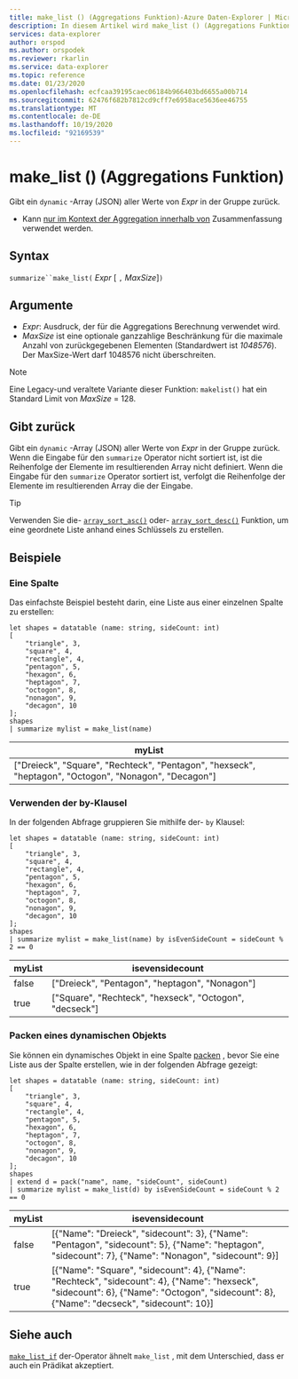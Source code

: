 ```yaml
---
title: make_list () (Aggregations Funktion)-Azure Daten-Explorer | Microsoft-Dokumentation
description: In diesem Artikel wird make_list () (Aggregations Funktion) in Azure Daten-Explorer beschrieben.
services: data-explorer
author: orspod
ms.author: orspodek
ms.reviewer: rkarlin
ms.service: data-explorer
ms.topic: reference
ms.date: 01/23/2020
ms.openlocfilehash: ecfcaa39195caec06184b966403bd6655a00b714
ms.sourcegitcommit: 62476f682b7812cd9cff7e6958ace5636ee46755
ms.translationtype: MT
ms.contentlocale: de-DE
ms.lasthandoff: 10/19/2020
ms.locfileid: "92169539"
---
```

# <a name="make_list-aggregation-function"></a>make_list () (Aggregations Funktion)

Gibt ein `dynamic` -Array (JSON) aller Werte von *Expr* in der Gruppe zurück.

* Kann [nur im Kontext der Aggregation innerhalb von](summarizeoperator.md) Zusammenfassung verwendet werden.

## <a name="syntax"></a>Syntax

`summarize``make_list(` *Expr* [ `,` *MaxSize*]`)`

## <a name="arguments"></a>Argumente

* *Expr*: Ausdruck, der für die Aggregations Berechnung verwendet wird.
* *MaxSize* ist eine optionale ganzzahlige Beschränkung für die maximale Anzahl von zurückgegebenen Elementen (Standardwert ist *1048576*). Der MaxSize-Wert darf 1048576 nicht überschreiten.

> [!NOTE]
> Eine Legacy-und veraltete Variante dieser Funktion: `makelist()` hat ein Standard Limit von *MaxSize* = 128.

## <a name="returns"></a>Gibt zurück

Gibt ein `dynamic` -Array (JSON) aller Werte von *Expr* in der Gruppe zurück.
Wenn die Eingabe für den `summarize` Operator nicht sortiert ist, ist die Reihenfolge der Elemente im resultierenden Array nicht definiert.
Wenn die Eingabe für den `summarize` Operator sortiert ist, verfolgt die Reihenfolge der Elemente im resultierenden Array die der Eingabe.

> [!TIP]
> Verwenden Sie die- [`array_sort_asc()`](./arraysortascfunction.md) oder- [`array_sort_desc()`](./arraysortdescfunction.md) Funktion, um eine geordnete Liste anhand eines Schlüssels zu erstellen.

## <a name="examples"></a>Beispiele

### <a name="one-column"></a>Eine Spalte

Das einfachste Beispiel besteht darin, eine Liste aus einer einzelnen Spalte zu erstellen:

```kusto
let shapes = datatable (name: string, sideCount: int)
[
    "triangle", 3,
    "square", 4,
    "rectangle", 4,
    "pentagon", 5,
    "hexagon", 6,
    "heptagon", 7,
    "octogon", 8,
    "nonagon", 9,
    "decagon", 10
];
shapes
| summarize mylist = make_list(name)
```

|myList|
|---|
|["Dreieck", "Square", "Rechteck", "Pentagon", "hexseck", "heptagon", "Octogon", "Nonagon", "Decagon"]|

### <a name="using-the-by-clause"></a>Verwenden der by-Klausel

In der folgenden Abfrage gruppieren Sie mithilfe der- `by` Klausel:

```kusto
let shapes = datatable (name: string, sideCount: int)
[
    "triangle", 3,
    "square", 4,
    "rectangle", 4,
    "pentagon", 5,
    "hexagon", 6,
    "heptagon", 7,
    "octogon", 8,
    "nonagon", 9,
    "decagon", 10
];
shapes
| summarize mylist = make_list(name) by isEvenSideCount = sideCount % 2 == 0
```

|myList|isevensidecount|
|---|---|
|false|["Dreieck", "Pentagon", "heptagon", "Nonagon"]|
|true|["Square", "Rechteck", "hexseck", "Octogon", "decseck"]|

### <a name="packing-a-dynamic-object"></a>Packen eines dynamischen Objekts

Sie können ein dynamisches Objekt in eine Spalte [packen](./packfunction.md) , bevor Sie eine Liste aus der Spalte erstellen, wie in der folgenden Abfrage gezeigt:

```kusto
let shapes = datatable (name: string, sideCount: int)
[
    "triangle", 3,
    "square", 4,
    "rectangle", 4,
    "pentagon", 5,
    "hexagon", 6,
    "heptagon", 7,
    "octogon", 8,
    "nonagon", 9,
    "decagon", 10
];
shapes
| extend d = pack("name", name, "sideCount", sideCount)
| summarize mylist = make_list(d) by isEvenSideCount = sideCount % 2 == 0
```

|myList|isevensidecount|
|---|---|
|false|[{"Name": "Dreieck", "sidecount": 3}, {"Name": "Pentagon", "sidecount": 5}, {"Name": "heptagon", "sidecount": 7}, {"Name": "Nonagon", "sidecount": 9}]|
|true|[{"Name": "Square", "sidecount": 4}, {"Name": "Rechteck", "sidecount": 4}, {"Name": "hexseck", "sidecount": 6}, {"Name": "Octogon", "sidecount": 8}, {"Name": "decseck", "sidecount": 10}]|

## <a name="see-also"></a>Siehe auch

[`make_list_if`](./makelistif-aggfunction.md) der-Operator ähnelt `make_list` , mit dem Unterschied, dass er auch ein Prädikat akzeptiert.
